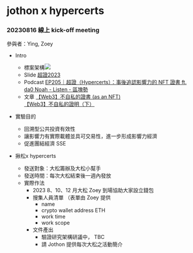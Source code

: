 # jothon x hypercerts

### 20230816 線上 kick-off meeting 
參與者：Ying, Zoey
- Intro
    - 標案架構![](https://s3-ap-northeast-1.amazonaws.com/g0v-hackmd-images/uploads/upload_a6ffff5fd6e4dbe0706399f60030b952.png)
    - Slide [超證2023](https://www.canva.com/design/DAFVX9jTMJo/8nK9uAiOxCEjLZ1f5sUBHA/edit?utm_content=DAFVX9jTMJo&utm_campaign=designshare&utm_medium=link2&utm_source=sharebutton)
    - Podcast
[EP205｜超證（Hypercerts）：事後追認影響力的 NFT 證書 ft. da0 Noah - Listen - 區塊勢](https://chartable.com/podcasts/qu-kuai-shi/episodes/140566880-ep205chao-zheng-hypercertsshi-hou-zhui-ren-ying-xiang-li-de-nft-zheng-shu-ft-da0-noah)
    - 文章
[【Web3】不自私的證書 (as an NFT)](https://medium.com/noahs-onward-blog/web3-不自私的證書-as-an-nft-ce45cc7f336d)
    [【Web3】不自私的證明（下）](https://medium.com/noahs-onward-blog/web3-不自私的證明-下-9ec34cf5339f)
    
- 實驗目的
    - 回溯型公共投資有效性
    - 讓影響力有實際載體並具可交易性，進一步形成影響力經濟
    - 促進團結經濟  SSE
- 揪松x hypercerts
    - 發送對象：大松籌辦及大松小幫手
    - 發送時間：每次大松結束後一週內發放
    - 實際作法
        - 2023 8、10、12 月大松 Zoey 到場協助大家設立錢包
        - 搜集人員清單 （表單由 Zoey 提供
            - name
            - crypto wallet address ETH
            - work time
            - work scope
        - 文件產出
            - 驗證研究架構研議中， TBC
            - 請 Jothon 提供每次大松之活動簡介